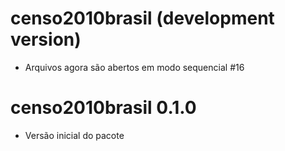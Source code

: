 # censo2010brasil (development version)

- Arquivos agora são abertos em modo sequencial #16

# censo2010brasil 0.1.0

- Versão inicial do pacote
